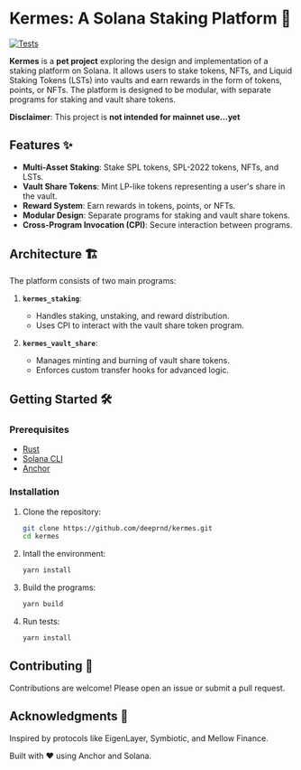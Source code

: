 # Kermes: A Solana Staking Platform 🚀

[![Tests](https://github.com/deeprnd/kermes/actions/workflows/tests.yml/badge.svg)](https://github.com/deeprnd/kermes/actions/workflows/tests.yml)

**Kermes** is a **pet project** exploring the design and implementation of a staking platform on Solana. It allows users to stake tokens, NFTs, and Liquid Staking Tokens (LSTs) into vaults and earn rewards in the form of tokens, points, or NFTs. The platform is designed to be modular, with separate programs for staking and vault share tokens.

**Disclaimer**: This project is **not intended for mainnet use...yet**

## Features ✨

- **Multi-Asset Staking**: Stake SPL tokens, SPL-2022 tokens, NFTs, and LSTs.
- **Vault Share Tokens**: Mint LP-like tokens representing a user's share in the vault.
- **Reward System**: Earn rewards in tokens, points, or NFTs.
- **Modular Design**: Separate programs for staking and vault share tokens.
- **Cross-Program Invocation (CPI)**: Secure interaction between programs.

## Architecture 🏗️

The platform consists of two main programs:

1. **`kermes_staking`**:
   - Handles staking, unstaking, and reward distribution.
   - Uses CPI to interact with the vault share token program.

2. **`kermes_vault_share`**:
   - Manages minting and burning of vault share tokens.
   - Enforces custom transfer hooks for advanced logic.

## Getting Started 🛠️

### Prerequisites

- [Rust](https://www.rust-lang.org/)
- [Solana CLI](https://docs.solana.com/cli/install-solana-cli-tools)
- [Anchor](https://www.anchor-lang.com/)

### Installation

1. Clone the repository:
   ```bash
   git clone https://github.com/deeprnd/kermes.git
   cd kermes

2. Intall the environment:
    ```bash
    yarn install

2. Build the programs:
    ```bash
    yarn build

3. Run tests:
    ```bash
    yarn install

## Contributing 🤝
Contributions are welcome! Please open an issue or submit a pull request.

## Acknowledgments 🙏
Inspired by protocols like EigenLayer, Symbiotic, and Mellow Finance.

Built with ❤️ using Anchor and Solana.
